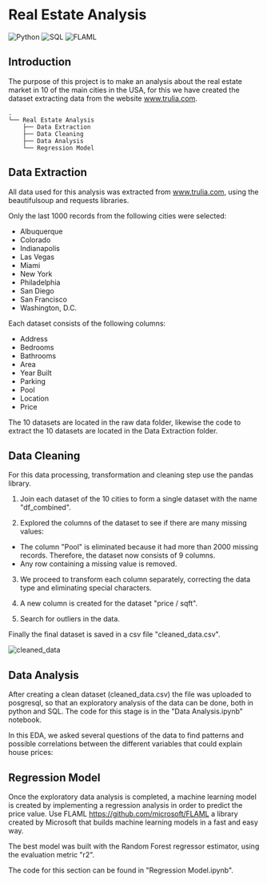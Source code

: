 # Real Estate Analysis
![Python](https://img.shields.io/badge/Python-3.8-blueviolet)
![SQL](https://img.shields.io/badge/SQL-red)
![FLAML](https://img.shields.io/badge/FLAML-blue)
## Introduction

The purpose of this project is to make an analysis about the real estate market in 10 of the main cities in the USA, for this we have created the dataset extracting data from the website www.trulia.com. 
```
.
└── Real Estate Analysis
    ├── Data Extraction
    ├── Data Cleaning
    ├── Data Analysis
    └── Regression Model
```
## Data Extraction
All data used for this analysis was extracted from www.trulia.com, using the beautifulsoup and requests libraries.

Only the last 1000 records from the following cities were selected:

- Albuquerque
- Colorado
- Indianapolis
- Las Vegas
- Miami
- New York
- Philadelphia
- San Diego
- San Francisco
- Washington, D.C.

Each dataset consists of the following columns:
- Address
- Bedrooms
- Bathrooms
- Area
- Year Built
- Parking
- Pool
- Location
- Price

The 10 datasets are located in the raw data folder, likewise the code to extract the 10 datasets are located in the Data Extraction folder.

## Data Cleaning

For this data processing, transformation and cleaning step use the pandas library.

1) Join each dataset of the 10 cities to form a single dataset with the name "df_combined".

2) Explored the columns of the dataset to see if there are many missing values: 

- The column "Pool" is eliminated because it had more than 2000 missing records. Therefore, the dataset now consists of 9 columns.
- Any row containing a missing value is removed.

3) We proceed to transform each column separately, correcting the data type and eliminating special characters.

4) A new column is created for the dataset "price / sqft".

5) Search for outliers in the data.

Finally the final dataset is saved in a csv file "cleaned_data.csv".

![cleaned_data](https://user-images.githubusercontent.com/58336896/136228123-a2a7b406-6ef3-4434-bc37-c54638c37bbc.png)


## Data Analysis

After creating a clean dataset (cleaned_data.csv) the file was uploaded to posgresql, so that an exploratory analysis of the data can be done, both in python and SQL.
The code for this stage is in the "Data Analysis.ipynb" notebook.

In this EDA, we asked several questions of the data to find patterns and possible correlations between the different variables that could explain house prices:

## Regression Model

Once the exploratory data analysis is completed, a machine learning model is created by implementing a regression analysis in order to predict the price value. Use FLAML https://github.com/microsoft/FLAML a library created by Microsoft that builds machine learning models in a fast and easy way.

The best model was built with the Random Forest regressor estimator, using the evaluation metric "r2".

The code for this section can be found in "Regression Model.ipynb".
